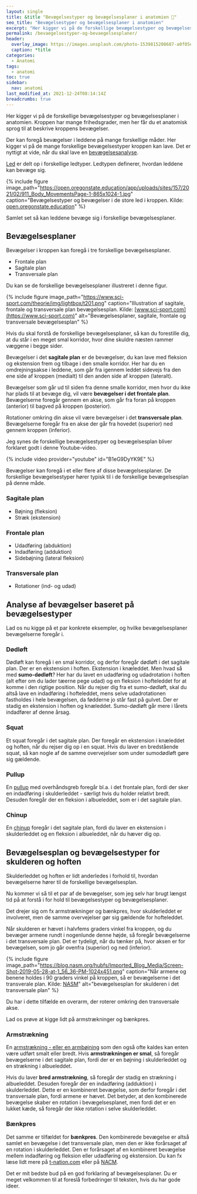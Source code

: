 ```yaml
---
layout: single
title: &title "Bevægelsestyper og bevægelsesplaner i anatomien 🔧"
seo_title: "Bevægelsestyper og bevægelsesplaner i anatomien"
excerpt: "Her kigger vi på de forskellige bevægelsestyper og bevægelsesplaner i anatomien. Kroppen har mange frihedsgrader, men her får du et anatomisk sprog til at beskrive kroppens bevægelser."
permalink: /bevaegelsestyper-og-bevaegelsesplaner/
header:
  overlay_image: https://images.unsplash.com/photo-1539815208687-a0f05e15d601?ixlib=rb-1.2.1&ixid=eyJhcHBfaWQiOjEyMDd9&auto=format&fit=crop&h=630&w=1200&q=60
  caption: *title
categories:
  - Anatomi
tags:
  - anatomi
toc: true
sidebar:
  nav: anatomi
last_modified_at: 2021-12-24T08:14:14Z
breadcrumbs: true
---
```


Her kigger vi på de forskellige bevægelsestyper og bevægelsesplaner i anatomien. Kroppen har mange frihedsgrader, men her får du et anatomisk sprog til at beskrive kroppens bevægelser.

Der kan foregå bevægelser i leddene på mange forskellige måder. Her kigger vi på de mange forskellige bevægelsestyper kroppen kan lave. Det er nyttigt at vide, når du skal lave en [bevægelsesanalyse](/bevaegelsesanalyse/).

[Led](/led/) er delt op i forskellige ledtyper. Ledtypen definerer, hvordan leddene kan bevæge sig.

{% include figure image_path="https://open.oregonstate.education/app/uploads/sites/157/2021/02/911_Body_MovementsPage-1-865x1024-1.jpg" caption="Bevægelsestyper og bevægelser i de store led i kroppen. Kilde: [open.oregonstate.education](https://open.oregonstate.education/aandp/chapter/9-5-types-of-body-movements/)" %}

Samlet set så kan leddene bevæge sig i forskellige bevægelsesplaner.

## Bevægelsesplaner

Bevægelser i kroppen kan foregå i tre forskellige bevægelsesplaner.

- Frontale plan
- Sagitale plan
- Transversale plan

Du kan se de forskellige bevægelsesplaner illustreret i denne figur.

{% include figure image_path="https://www.sci-sport.com/theorie/img/lightbox/t201.png" caption="Illustration af sagitale, frontale og transversale plan bevægelsesplan. Kilde: [www.sci-sport.com](https://www.sci-sport.com)" alt="Bevægelsesplaner, sagitale, frontale og transversale bevægelsesplan" %}

Hvis du skal forstå de forskellige bevægelsesplaner, så kan du forestille dig, at du står i en meget smal korridor, hvor dine skuldre næsten rammer væggene i begge sider.

Bevægelser i det **sagitale plan** er de bevægelser, du kan lave med fleksion og ekstension frem og tilbage i den smalle korridor. Her har du en omdrejningsakse i leddene, som går fra igennem leddet sidevejs fra den ene side af kroppen (medialt) til den anden side af kroppen (lateralt).

Bevægelser som går ud til siden fra denne smalle korridor, men hvor du ikke har plads til at bevæge dig, vil være **bevægelser i det frontale plan**. Bevægelserne foregår gennem en akse, som går fra foran på kroppen (anterior) til bagved på kroppen (posterior).

Rotationer omkring din akse vil være bevægelser i det **transversale plan**. Bevægelserne foregår fra en akse der går fra hovedet (superior) ned gennem kroppen (inferior).

Jeg synes de forskellige bevægelsestyper og bevægelsesplan bliver forklaret godt i denne Youtube-video.

{% include video provider="youtube" id="B1eG9DyYK9E" %}

Bevægelser kan foregå i et eller flere af disse bevægelsesplaner. De forskellige bevægelsestyper hører typisk til i de forskellige bevægelsesplan på denne måde.

### Sagitale plan

- Bøjning (fleksion)
- Stræk (ekstension)

### Frontale plan

- Udadføring (abduktion)
- Indadføring (adduktion)
- Sidebøjning (lateral fleksion)

### Transversale plan

- Rotationer (ind- og udad)

## Analyse af bevægelser baseret på bevægelsestyper

Lad os nu kigge på et par konkrete eksempler, og hvilke bevægelsesplaner bevægelserne foregår i.

### Dødløft

Dødløft kan foregå i en smal korridor, og derfor foregår dødløft i det sagitale plan. Der er en ekstension i hoften. Ekstension i knæleddet. Men hvad så med **sumo-dødløft**? Her har du lavet en udadføring og udadrotation i hoften (alt efter om du lader tæerne pege udad) og en fleksion i hofteleddet for at komme i den rigtige position. Når du rejser dig fra et sumo-dødløft, skal du altså lave en indadføring i hofteleddet, mens selve udadrotationen fastholdes i hele bevægelsen, da fødderne jo står fast på gulvet. Der er stadig en ekstension i hoften og knæleddet. Sumo-dødløft går mere i lårets indadfører af denne årsag.

### Squat

Et squat foregår i det sagitale plan. Der foregår en ekstension i knæleddet og hoften, når du rejser dig op i en squat. Hvis du laver en bredstående squat, så kan nogle af de samme overvejelser som under sumodødløft gøre sig gældende.

### Pullup

En [pullup](/chinup-vs-pullup/) med overhåndsgreb foregår bl.a. i det frontale plan, fordi der sker en indadføring i skulderleddet - særligt hvis du holder relativt bredt. Desuden foregår der en fleksion i albueleddet, som er i det sagitale plan.

### Chinup

En [chinup](/chinup-vs-pullup/) foregår i det sagitale plan, fordi du laver en ekstension i skulderleddet og en fleksion i albueleddet, når du hæver dig op.

## Bevægelsesplan og bevægelsestyper for skulderen og hoften

Skulderleddet og hoften er lidt anderledes i forhold til, hvordan bevægelserne hører til de forskellige bevægelsesplan.

Nu kommer vi så til et par af de bevægelser, som jeg selv har brugt længst tid på at forstå i for hold til bevægelsestyper og bevægelsesplaner.

Det drejer sig om fx armstrækninger og bænkpres, hvor skulderleddet er involveret, men de samme overvejelser gør sig gældende for hofteleddet.

Når skulderen er hævet i halvfems graders vinkel fra kroppen, og du bevæger armene rundt i nogenlunde denne højde, så foregår bevægelserne i det transversale plan. Det er tydeligt, når du tænker på, hvor aksen er for bevægelsen, som jo går ovenfra (superior) og ned (inferior).

{% include figure image_path="https://blog.nasm.org/hubfs/Imported_Blog_Media/Screen-Shot-2019-05-28-at-1_56_36-PM-1024x451.png" caption="Når armene og benene holdes i 90 graders vinkel på kroppen, så er bevægelserne i det transverale plan. Kilde: [NASM](https://blog.nasm.org/exercise-programming/sagittal-frontal-traverse-planes-explained-with-exercises)" alt="bevægelsesplan for skulderen i det transversale plan" %}

Du har i dette tilfælde en overarm, der roterer omkring den transversale akse.

Lad os prøve at kigge lidt på armstrækninger og bænkpres.

### Armstrækning

En [armstrækning - eller en armbøjning](/armbojninger-eller-armstraekninger-pushups/) som den også ofte kaldes kan enten være udført smalt eller bredt. Hvis **armstrækningen er smal**, så foregår bevægelserne i det sagitale plan, fordi der er en bøjning i skulderleddet og en strækning i albueleddet.

Hvis du laver **bred armstrækning**, så foregår der stadig en strækning i albueleddet. Desuden foregår der en indadføring (adduktion) i skulderleddet. Dette er en kombineret bevægelse, som derfor foregår i det transversale plan, fordi armene er hævet. Det betyder, at den kombinerede bevægelse skaber en rotation i bevægelsesplanet, men fordi det er en lukket kæde, så foregår der ikke rotation i selve skulderleddet.

### Bænkpres

Det samme er tilfældet for **bænkpres**. Den kombinerede bevægelse er altså samlet en bevægelse i det transversale plan, men den er ikke forårsaget af en rotation i skulderleddet. Den er forårsaget af en kombineret bevægelse mellem indadføring og fleksion eller udadføring og ekstension. Du kan fx læse lidt mere på [t-nation.com](https://www.t-nation.com/training/5-things-you-need-to-know-about-every-exercise) eller på [NACM](https://blog.nasm.org/exercise-programming/sagittal-frontal-traverse-planes-explained-with-exercises).

Det er mit bedste bud på en god forklaring af bevægelsesplaner. Du er meget velkommen til at foreslå forbedringer til teksten, hvis du har gode ideer.
